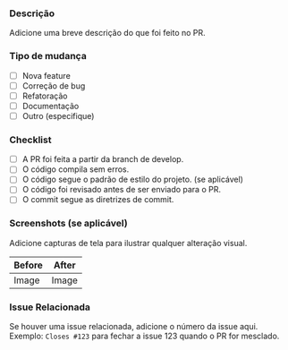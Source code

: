 ### Descrição
Adicione uma breve descrição do que foi feito no PR.

### Tipo de mudança
- [ ] Nova feature
- [ ] Correção de bug
- [ ] Refatoração
- [ ] Documentação
- [ ] Outro (especifique)

### Checklist
- [ ] A PR foi feita a partir da branch de develop.
- [ ] O código compila sem erros.
- [ ] O código segue o padrão de estilo do projeto. (se aplicável)
- [ ] O código foi revisado antes de ser enviado para o PR.
- [ ] O commit segue as diretrizes de commit.

### Screenshots (se aplicável)
Adicione capturas de tela para ilustrar qualquer alteração visual.

| Before | After |
| ------ | ----- |
| Image  | Image |

### Issue Relacionada
Se houver uma issue relacionada, adicione o número da issue aqui.  
Exemplo: `Closes #123` para fechar a issue 123 quando o PR for mesclado.
